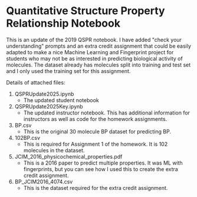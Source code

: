 # Quantitative Structure Property Relationship Notebook

This is an update of the 2019 QSPR notebook. I have added "check your understanding" prompts and an extra credit assignment that could be
easily adapted to make a nice Machine Learning and Fingerprint project for students who may not be as interested in predicting biological
 activity of molecules. The dataset already has molecules split into training and test set and I only used the training set for this assignment.

Details of attached files:
1. QSPRUpdate2025.ipynb
   - The updated student notebook
2. QSPRUpdate2025Key.ipynb
   - The updated instructor notebook. This has additional information for instructors as well as code for the homework assignments.
3. BP.csv
   - This is the original 30 molecule BP dataset for predicting BP.
4. 102BP.csv
   - This is required for Assignment 1 of the homework. It is 102 molecules in the dataset.
5. JCIM_2016_physicochemical_properties.pdf
   - This is a 2016 paper to predict multiple properties. It was ML with fingerprints, but you can see how I used this to create the extra credit assignment.
6. BP_JCIM2016_4074.csv
   - This is the dataset required for the extra credit assignment.

